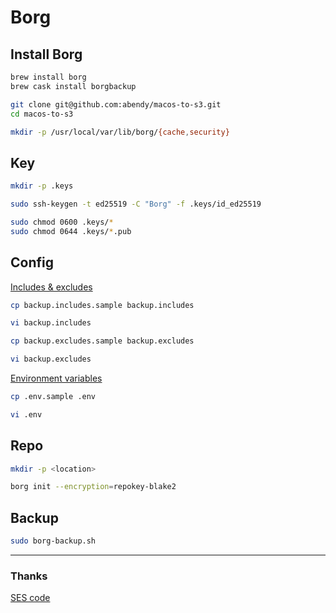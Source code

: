 # Borg

## Install Borg

```sh
brew install borg
brew cask install borgbackup

git clone git@github.com:abendy/macos-to-s3.git
cd macos-to-s3

mkdir -p /usr/local/var/lib/borg/{cache,security}
```

## Key

```sh
mkdir -p .keys

sudo ssh-keygen -t ed25519 -C "Borg" -f .keys/id_ed25519

sudo chmod 0600 .keys/*
sudo chmod 0644 .keys/*.pub
```

## Config

[Includes & excludes](https://borgbackup.readthedocs.io/en/stable/usage/help.html#borg-help-patterns)

```sh
cp backup.includes.sample backup.includes

vi backup.includes

cp backup.excludes.sample backup.excludes

vi backup.excludes
```

[Environment variables](https://borgbackup.readthedocs.io/en/stable/usage/general.html#environment-variables)

```sh
cp .env.sample .env

vi .env
```

## Repo

```sh
mkdir -p <location>

borg init --encryption=repokey-blake2
```

## Backup

```sh
sudo borg-backup.sh
```

***

### Thanks

[SES code](https://github.com/baturorkun/aws-ses-sender)
